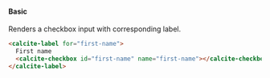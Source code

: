 #### Basic

Renders a checkbox input with corresponding label.

```html
<calcite-label for="first-name">
  First name
  <calcite-checkbox id="first-name" name="first-name"></calcite-checkbox>
</calcite-label>
```
